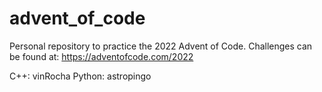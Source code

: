 # advent_of_code

Personal repository to practice the 2022 Advent of Code.
Challenges can be found at: https://adventofcode.com/2022

C++: vinRocha
Python: astropingo
